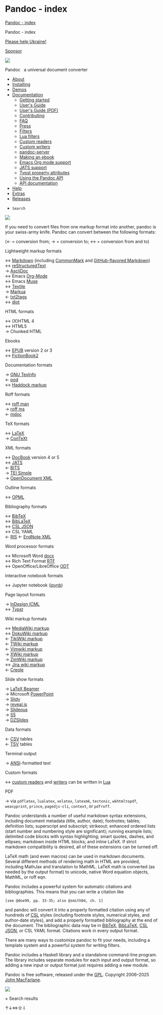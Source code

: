 # Pandoc - index
[Pandoc - index](https://pandoc.org/) 

  Pandoc - index   

[Please help Ukraine!](https://novaukraine.org)

[Sponsor](https://github.com/users/jgm/sponsorship)

   ![](https://www.paypalobjects.com/en_US/i/scr/pixel.gif)

Pandoc   a universal document converter

*   [About](index.html)
*   [Installing](installing.html)
*   [Demos](demos.html)
*   [Documentation](#)
    *   [Getting started](getting-started.html)
    *   [User's Guide](MANUAL.html)
    *   [User's Guide (PDF)](MANUAL.pdf)
    *   [Contributing](CONTRIBUTING.html)
    *   [FAQ](faqs.html)
    *   [Press](press.html)
    *   [Filters](filters.html)
    *   [Lua filters](lua-filters.html)
    *   [Custom readers](custom-readers.html)
    *   [Custom writers](custom-writers.html)
    *   [pandoc-server](pandoc-server.html)
    *   [Making an ebook](epub.html)
    *   [Emacs Org mode support](org.html)
    *   [JATS support](jats.html)
    *   [Typst property attributes](typst-property-output.html)
    *   [Using the Pandoc API](using-the-pandoc-api.html)
    *   [API documentation](http://hackage.haskell.org/package/pandoc)
*   [Help](help.html)
*   [Extras](extras.html)
*   [Releases](releases.html)
*     Search
    

![](pandoc-cartoon.svgz)

If you need to convert files from one markup format into another, pandoc is your swiss-army knife. Pandoc can convert between the following formats:

(← = conversion from; → = conversion to; ↔︎ = conversion from and to)

Lightweight markup formats

↔︎ [Markdown](http://daringfireball.net/projects/markdown/) (including [CommonMark](http://commonmark.org) and [GitHub-flavored Markdown](https://github.github.com/gfm/))  
↔︎ [reStructuredText](http://docutils.sourceforge.net/docs/ref/rst/introduction.html)  
→ [AsciiDoc](https://asciidoc.org)  
↔︎ Emacs [Org-Mode](http://orgmode.org)  
↔︎ Emacs [Muse](https://www.gnu.org/software/emacs-muse/manual/)  
↔︎ [Textile](https://textile-lang.com)  
→ [Markua](https://leanpub.com/markua/read)  
← [txt2tags](http://txt2tags.org)  
↔︎ [djot](https://djot.net)

HTML formats

↔︎ (X)HTML 4  
↔︎ HTML5  
→ Chunked HTML

Ebooks

↔︎ [EPUB](https://en.wikipedia.org/wiki/EPUB) version 2 or 3  
↔︎ [FictionBook2](http://www.fictionbook.org/index.php/Eng:XML_Schema_Fictionbook_2.1)

Documentation formats

→ [GNU TexInfo](http://www.gnu.org/software/texinfo/)  
← [pod](https://perldoc.perl.org/perlpod)  
↔︎ [Haddock markup](http://www.haskell.org/haddock/doc/html/ch03s08.html)

Roff formats

↔︎ [roff man](http://www.gnu.org/software/groff/groff.html)  
→ [roff ms](http://www.gnu.org/software/groff/groff.html)  
← [mdoc](https://mandoc.bsd.lv/man/mdoc.7.html)

TeX formats

↔︎ [LaTeX](http://www.latex-project.org/)  
→ [ConTeXt](http://www.pragma-ade.nl/)

XML formats

↔︎ [DocBook](http://www.docbook.org/) version 4 or 5  
↔︎ [JATS](https://jats.nlm.nih.gov/publishing/)  
← [BITS](https://jats.nlm.nih.gov/extensions/bits/)  
→ [TEI Simple](https://github.com/TEIC/TEI-Simple)  
→ [OpenDocument XML](http://opendocument.xml.org/)

Outline formats

↔︎ [OPML](http://dev.opml.org/spec2.html)

Bibliography formats

↔︎ [BibTeX](http://tug.org/bibtex/)  
↔︎ [BibLaTeX](https://github.com/plk/biblatex)  
↔︎ [CSL JSON](https://citeproc-js.readthedocs.io/en/latest/csl-json/markup.html)  
↔︎ CSL YAML  
← [RIS](https://en.wikipedia.org/wiki/RIS_(file_format))  
← [EndNote XML](https://support.clarivate.com/Endnote/s/article/EndNote-XML-Document-Type-Definition)

Word processor formats

↔︎ Microsoft Word [docx](https://en.wikipedia.org/wiki/Office_Open_XML)  
↔︎ Rich Text Format [RTF](https://en.wikipedia.org/wiki/Rich_Text_Format)  
↔︎ OpenOffice/LibreOffice [ODT](https://en.wikipedia.org/wiki/OpenDocument)

Interactive notebook formats

↔︎ Jupyter notebook ([ipynb](https://nbformat.readthedocs.io/en/latest/))

Page layout formats

→ [InDesign ICML](http://wwwimages.adobe.com/content/dam/acom/en/devnet/indesign/sdk/cs6/idml/idml-specification.pdf)  
↔︎ [Typst](https://typst.app)

Wiki markup formats

↔︎ [MediaWiki markup](https://www.mediawiki.org/wiki/Help:Formatting)  
↔︎ [DokuWiki markup](https://www.dokuwiki.org/wiki:syntax)  
← [TikiWiki markup](https://doc.tiki.org/Wiki-Syntax-Text#The_Markup_Language_Wiki-Syntax)  
← [TWiki markup](http://twiki.org/cgi-bin/view/TWiki/TextFormattingRules)  
← [Vimwiki markup](https://vimwiki.github.io)  
→ [XWiki markup](https://www.xwiki.org/xwiki/bin/view/Documentation/UserGuide/Features/XWikiSyntax/)  
→ [ZimWiki markup](http://zim-wiki.org/manual/Help/Wiki_Syntax.html)  
↔︎ [Jira wiki markup](https://jira.atlassian.com/secure/WikiRendererHelpAction.jspa?section=all)  
← [Creole](http://www.wikicreole.org/)

Slide show formats

→ [LaTeX Beamer](https://ctan.org/pkg/beamer)  
→ Microsoft [PowerPoint](https://en.wikipedia.org/wiki/Microsoft_PowerPoint)  
→ [Slidy](http://www.w3.org/Talks/Tools/Slidy)  
→ [reveal.js](http://lab.hakim.se/reveal-js/)  
→ [Slideous](http://goessner.net/articles/slideous/)  
→ [S5](http://meyerweb.com/eric/tools/s5/)  
→ [DZSlides](http://paulrouget.com/dzslides/)

Data formats

← [CSV](https://tools.ietf.org/html/rfc4180) tables  
← [TSV](https://www.iana.org/assignments/media-types/text/tab-separated-values) tables

Terminal output

→ [ANSI](https://en.wikipedia.org/wiki/ANSI_escape_code)\-formatted text

Custom formats

↔︎ [custom readers](custom-readers.html) and [writers](custom-writers.html) can be written in [Lua](http://www.lua.org)

PDF

→ via `pdflatex`, `lualatex`, `xelatex`, `latexmk`, `tectonic`, `wkhtmltopdf`, `weasyprint`, `prince`, `pagedjs-cli`, `context`, or `pdfroff`.

Pandoc understands a number of useful markdown syntax extensions, including document metadata (title, author, date); footnotes; tables; definition lists; superscript and subscript; strikeout; enhanced ordered lists (start number and numbering style are significant); running example lists; delimited code blocks with syntax highlighting; smart quotes, dashes, and ellipses; markdown inside HTML blocks; and inline LaTeX. If strict markdown compatibility is desired, all of these extensions can be turned off.

LaTeX math (and even macros) can be used in markdown documents. Several different methods of rendering math in HTML are provided, including MathJax and translation to MathML. LaTeX math is converted (as needed by the output format) to unicode, native Word equation objects, MathML, or roff eqn.

Pandoc includes a powerful system for automatic citations and bibliographies. This means that you can write a citation like

```
[see @doe99, pp. 33-35; also @smith04, ch. 1]
```

and pandoc will convert it into a properly formatted citation using any of hundreds of [CSL](http://citationstyles.org/) styles (including footnote styles, numerical styles, and author-date styles), and add a properly formatted bibliography at the end of the document. The bibliographic data may be in [BibTeX](http://tug.org/bibtex/), [BibLaTeX](https://github.com/plk/biblatex), [CSL JSON](https://citeproc-js.readthedocs.io/en/latest/csl-json/markup.html), or CSL YAML format. Citations work in every output format.

There are many ways to customize pandoc to fit your needs, including a template system and a powerful system for writing filters.

Pandoc includes a Haskell library and a standalone command-line program. The library includes separate modules for each input and output format, so adding a new input or output format just requires adding a new module.

Pandoc is free software, released under the [GPL](http://www.gnu.org/copyleft/gpl.html). Copyright 2006–2025 [John MacFarlane](http://johnmacfarlane.net/).

[![](diagram.svgz)
](diagram.svgz?v=20250517125450)

× Search results

↑↓⇔⇧⇩